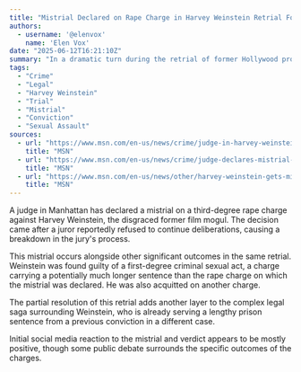 ```yaml
---
title: "Mistrial Declared on Rape Charge in Harvey Weinstein Retrial Following Sex Abuse Conviction"
authors:
  - username: '@elenvox'
    name: 'Elen Vox'
date: "2025-06-12T16:21:10Z"
summary: "In a dramatic turn during the retrial of former Hollywood producer Harvey Weinstein, a judge declared a mistrial on a third-degree rape charge. This development follows his conviction on a separate first-degree criminal sexual act charge in the same Manhattan court."
tags:
  - "Crime"
  - "Legal"
  - "Harvey Weinstein"
  - "Trial"
  - "Mistrial"
  - "Conviction"
  - "Sexual Assault"
sources:
  - url: "https://www.msn.com/en-us/news/crime/judge-in-harvey-weinstein-trial-declares-mistrial-on-rape-charge-following-sex-abuse-conviction/ar-AA1GB42p"
    title: "MSN"
  - url: "https://www.msn.com/en-us/news/crime/judge-declares-mistrial-on-smaller-weinstein-charge-after-conviction-on-sexual-assault/ar-AA1GAStU"
    title: "MSN"
  - url: "https://www.msn.com/en-us/news/other/harvey-weinstein-gets-mistrial-on-rape-charge-after-threats-to-jury-foreperson/ar-AA1GAXsI"
    title: "MSN"
---
```


A judge in Manhattan has declared a mistrial on a third-degree rape charge against Harvey Weinstein, the disgraced former film mogul. The decision came after a juror reportedly refused to continue deliberations, causing a breakdown in the jury's process.

This mistrial occurs alongside other significant outcomes in the same retrial. Weinstein was found guilty of a first-degree criminal sexual act, a charge carrying a potentially much longer sentence than the rape charge on which the mistrial was declared. He was also acquitted on another charge.

The partial resolution of this retrial adds another layer to the complex legal saga surrounding Weinstein, who is already serving a lengthy prison sentence from a previous conviction in a different case.

Initial social media reaction to the mistrial and verdict appears to be mostly positive, though some public debate surrounds the specific outcomes of the charges.
